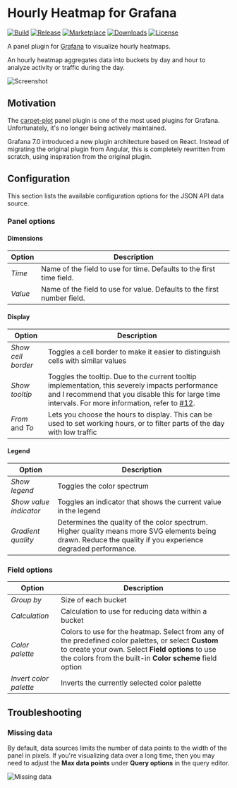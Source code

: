 # Hourly Heatmap for Grafana

[![Build](https://github.com/marcusolsson/grafana-hourly-heatmap-panel/workflows/CI/badge.svg)](https://github.com/marcusolsson/grafana-hourly-heatmap-panel/actions?query=workflow%3A%22CI%22)
[![Release](https://github.com/marcusolsson/grafana-hourly-heatmap-panel/workflows/Release/badge.svg)](https://github.com/marcusolsson/grafana-hourly-heatmap-panel/actions?query=workflow%3ARelease)
[![Marketplace](https://img.shields.io/badge/dynamic/json?color=orange&label=marketplace&prefix=v&query=%24.items%5B%3F%28%40.slug%20%3D%3D%20%22marcusolsson-hourly-heatmap-panel%22%29%5D.version&url=https%3A%2F%2Fgrafana.com%2Fapi%2Fplugins)](https://grafana.com/grafana/plugins/marcusolsson-hourly-heatmap-panel)
[![Downloads](https://img.shields.io/badge/dynamic/json?color=orange&label=downloads&query=%24.items%5B%3F%28%40.slug%20%3D%3D%20%22marcusolsson-hourly-heatmap-panel%22%29%5D.downloads&url=https%3A%2F%2Fgrafana.com%2Fapi%2Fplugins)](https://grafana.com/grafana/plugins/marcusolsson-hourly-heatmap-panel)
[![License](https://img.shields.io/github/license/marcusolsson/grafana-hourly-heatmap-panel)](LICENSE)

A panel plugin for [Grafana](https://grafana.com) to visualize hourly heatmaps.

An hourly heatmap aggregates data into buckets by day and hour to analyze activity or traffic during the day.

![Screenshot](https://github.com/marcusolsson/grafana-hourly-heatmap-panel/raw/master/src/img/screenshot.png)

## Motivation

The [carpet-plot](https://github.com/petrslavotinek/grafana-carpetplot) panel plugin is one of the most used plugins for Grafana. Unfortunately, it's no longer being actively maintained.

Grafana 7.0 introduced a new plugin architecture based on React. Instead of migrating the original plugin from Angular, this is completely rewritten from scratch, using inspiration from the original plugin.

## Configuration

This section lists the available configuration options for the JSON API data source.

### Panel options

#### Dimensions

| Option | Description |
|--------|-------------|
| _Time_ | Name of the field to use for time. Defaults to the first time field. |
| _Value_ | Name of the field to use for value. Defaults to the first number field. |

#### Display

| Option | Description |
|--------|-------------|
| _Show cell border_ | Toggles a cell border to make it easier to distinguish cells with similar values
| _Show tooltip_ | Toggles the tooltip. Due to the current tooltip implementation, this severely impacts performance and I recommend that you disable this for large time intervals. For more information, refer to [#12](https://github.com/marcusolsson/grafana-hourly-heatmap-panel/issues/12).
| _From_ and _To_ | Lets you choose the hours to display. This can be used to set working hours, or to filter parts of the day with low traffic |

#### Legend

| Option | Description |
|--------|-------------|
| _Show legend_ | Toggles the color spectrum |
| _Show value indicator_ | Toggles an indicator that shows the current value in the legend |
| _Gradient quality_ | Determines the quality of the color spectrum. Higher quality means more SVG elements being drawn. Reduce the quality if you experience degraded performance. |

### Field options

| Option | Description |
|--------|-------------|
| _Group by_ | Size of each bucket |
| _Calculation_ | Calculation to use for reducing data within a bucket |
| _Color palette_ | Colors to use for the heatmap. Select from any of the predefined color palettes, or select **Custom** to create your own. Select **Field options** to use the colors from the built-in **Color scheme** field option |
| _Invert color palette_ | Inverts the currently selected color palette |

## Troubleshooting

### Missing data

By default, data sources limits the number of data points to the width of the panel in pixels. If you're visualizing data over a long time, then you may need to adjust the **Max data points** under **Query options** in the query editor.

![Missing data](https://github.com/marcusolsson/grafana-hourly-heatmap-panel/raw/master/src/img/missing-datapoints.png)
